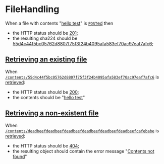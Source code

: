 # FileHandling

When a file with contents "[hello test](- "#text")" is [```POST```ed](- "#result = upload(#text)") then
 
 - the HTTP status should be [201](- "?=#result.status");
 - the resulting sha224 should be [55d4c44f5bc05762d8807f75f3f24b4095afa583ef70ac97eaf7afc6](- "?=#result.sha224");

## [Retrieving an existing file](- "retrieve-existing")

When [```/contents/55d4c44f5bc05762d8807f75f3f24b4095afa583ef70ac97eaf7afc6```](- "#uri") is 
[retrieved](- "#result = retrieve(#uri)"):

  - the HTTP status should be [200](- "?=#result.status");
  - the contents should be "[hello test](- "?=#result.content")"

## [Retrieving a non-existent file](- "retrieve-non-existent")

When [```/contents/deadbeefdeadbeefdeadbeefdeadbeefdeadbeefdeadbeefcafebabe```](- "#uri") is
[retrieved](- "#result = retrieve(#uri)"):

  - the HTTP status should be [404](- "?=#result.status");
  - the resulting object should contain the error message "[Contents not found](- "?=#result.message")"

